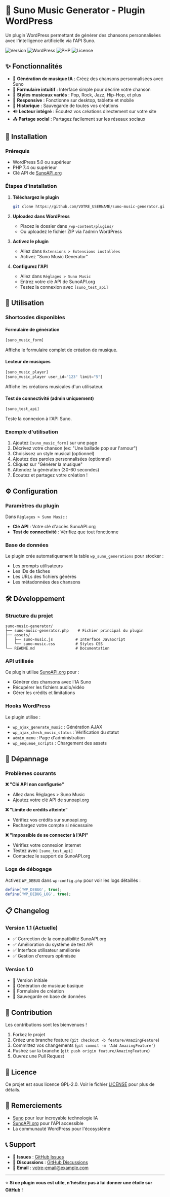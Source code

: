 # 🎵 Suno Music Generator - Plugin WordPress

Un plugin WordPress permettant de générer des chansons personnalisées avec l'intelligence artificielle via l'API Suno.

![Version](https://img.shields.io/badge/version-1.1-blue.svg)
![WordPress](https://img.shields.io/badge/WordPress-5.0+-green.svg)
![PHP](https://img.shields.io/badge/PHP-7.4+-purple.svg)
![License](https://img.shields.io/badge/license-GPL--2.0-red.svg)

## ✨ Fonctionnalités

- 🎼 **Génération de musique IA** : Créez des chansons personnalisées avec Suno
- 📝 **Formulaire intuitif** : Interface simple pour décrire votre chanson
- 🎨 **Styles musicaux variés** : Pop, Rock, Jazz, Hip-Hop, et plus
- 📱 **Responsive** : Fonctionne sur desktop, tablette et mobile
- 💾 **Historique** : Sauvegarde de toutes vos créations
- 🔊 **Lecteur intégré** : Écoutez vos créations directement sur votre site
- 📤 **Partage social** : Partagez facilement sur les réseaux sociaux

## 🚀 Installation

### Prérequis
- WordPress 5.0 ou supérieur
- PHP 7.4 ou supérieur
- Clé API de [SunoAPI.org](https://sunoapi.org)

### Étapes d'installation

1. **Téléchargez le plugin**
   ```bash
   git clone https://github.com/VOTRE_USERNAME/suno-music-generator.git
   ```

2. **Uploadez dans WordPress**
   - Placez le dossier dans `/wp-content/plugins/`
   - Ou uploadez le fichier ZIP via l'admin WordPress

3. **Activez le plugin**
   - Allez dans `Extensions > Extensions installées`
   - Activez "Suno Music Generator"

4. **Configurez l'API**
   - Allez dans `Réglages > Suno Music`
   - Entrez votre clé API de SunoAPI.org
   - Testez la connexion avec `[suno_test_api]`

## 🎯 Utilisation

### Shortcodes disponibles

#### Formulaire de génération
```php
[suno_music_form]
```
Affiche le formulaire complet de création de musique.

#### Lecteur de musiques
```php
[suno_music_player]
[suno_music_player user_id="123" limit="5"]
```
Affiche les créations musicales d'un utilisateur.

#### Test de connectivité (admin uniquement)
```php
[suno_test_api]
```
Teste la connexion à l'API Suno.

### Exemple d'utilisation

1. Ajoutez `[suno_music_form]` sur une page
2. Décrivez votre chanson (ex: "Une ballade pop sur l'amour")
3. Choisissez un style musical (optionnel)
4. Ajoutez des paroles personnalisées (optionnel)
5. Cliquez sur "Générer la musique"
6. Attendez la génération (30-60 secondes)
7. Écoutez et partagez votre création !

## ⚙️ Configuration

### Paramètres du plugin

Dans `Réglages > Suno Music` :

- **Clé API** : Votre clé d'accès SunoAPI.org
- **Test de connectivité** : Vérifiez que tout fonctionne

### Base de données

Le plugin crée automatiquement la table `wp_suno_generations` pour stocker :
- Les prompts utilisateurs
- Les IDs de tâches
- Les URLs des fichiers générés
- Les métadonnées des chansons

## 🛠️ Développement

### Structure du projet
```
suno-music-generator/
├── suno-music-generator.php    # Fichier principal du plugin
├── assets/
│   ├── suno-music.js          # Interface JavaScript
│   └── suno-music.css         # Styles CSS
└── README.md                  # Documentation
```

### API utilisée

Ce plugin utilise [SunoAPI.org](https://sunoapi.org) pour :
- Générer des chansons avec l'IA Suno
- Récupérer les fichiers audio/vidéo
- Gérer les crédits et limitations

### Hooks WordPress

Le plugin utilise :
- `wp_ajax_generate_music` : Génération AJAX
- `wp_ajax_check_music_status` : Vérification du statut
- `admin_menu` : Page d'administration
- `wp_enqueue_scripts` : Chargement des assets

## 🐛 Dépannage

### Problèmes courants

**❌ "Clé API non configurée"**
- Allez dans Réglages > Suno Music
- Ajoutez votre clé API de sunoapi.org

**❌ "Limite de crédits atteinte"**
- Vérifiez vos crédits sur sunoapi.org
- Rechargez votre compte si nécessaire

**❌ "Impossible de se connecter à l'API"**
- Vérifiez votre connexion internet
- Testez avec `[suno_test_api]`
- Contactez le support de SunoAPI.org

### Logs de débogage

Activez `WP_DEBUG` dans `wp-config.php` pour voir les logs détaillés :
```php
define('WP_DEBUG', true);
define('WP_DEBUG_LOG', true);
```

## 📋 Changelog

### Version 1.1 (Actuelle)
- ✅ Correction de la compatibilité SunoAPI.org
- ✅ Amélioration du système de test API
- ✅ Interface utilisateur améliorée
- ✅ Gestion d'erreurs optimisée

### Version 1.0
- 🚀 Version initiale
- 🎵 Génération de musique basique
- 📝 Formulaire de création
- 💾 Sauvegarde en base de données

## 🤝 Contribution

Les contributions sont les bienvenues ! 

1. Forkez le projet
2. Créez une branche feature (`git checkout -b feature/AmazingFeature`)
3. Committez vos changements (`git commit -m 'Add AmazingFeature'`)
4. Pushez sur la branche (`git push origin feature/AmazingFeature`)
5. Ouvrez une Pull Request

## 📝 Licence

Ce projet est sous licence GPL-2.0. Voir le fichier [LICENSE](LICENSE) pour plus de détails.

## 🙏 Remerciements

- [Suno](https://suno.ai) pour leur incroyable technologie IA
- [SunoAPI.org](https://sunoapi.org) pour l'API accessible
- La communauté WordPress pour l'écosystème

## 📞 Support

- 🐛 **Issues** : [GitHub Issues](https://github.com/VOTRE_USERNAME/suno-music-generator/issues)
- 💬 **Discussions** : [GitHub Discussions](https://github.com/VOTRE_USERNAME/suno-music-generator/discussions)
- 📧 **Email** : votre-email@example.com

---

⭐ **Si ce plugin vous est utile, n'hésitez pas à lui donner une étoile sur GitHub !**
